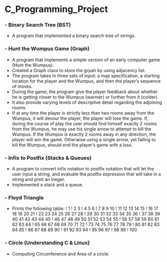 # C_Programming_Project
### - Binary Search Tree (BST)
  - A program that implemented a binary search tree of strings.
### - Hunt the Wumpus Game (Graph)
  - A program that implements a simple version of an early computer game (Hunt the Wumpus).
  - Created a Graph class to store the grpah by using adjacency list.
  - The program takes in three sets of input: a map specification, a starting location for the player and the Wumpus, and then the player’s sequence of moves.
  - During the game, the program give the player feedback about whether he is getting closer to the Wumpus (warmer) or further from it (colder).
  - It also provide varying levels of descriptive detail regarding the adjoining rooms.
  - If at any time the player is strictly less than two rooms away from the Wumpus, it will devour the player, the player will lose the game. If, during the course of play the user should find himself exactly 2 rooms from the Wumpus, he may use his single arrow to attempt to kill the Wumpus. If the Wumpus is exactly 2 rooms away in any direction, the player will win the game. Otherwise using a single arrow, yet failing to kill the Wumpus, should end the player’s game with a loss.
### - Infix to Postfix (Stacks & Queues)
  - A program to convert infix notation to postfix notation that will let the user input a string, and evaluate the postfix expression that will take in a string and print an ineger.
  - Implemented a stack and a queue.
### - Floyd Triangle
  - Prints the following table:
!  1 
!  2   3 
!  4   5   6 
!  7   8   9  10 
! 11  12  13  14  15 
! 16  17  18  19  20  21 
! 22  23  24  25  26  27  28 
! 29  30  31  32  33  34  35  36 
! 37  38  39  40  41  42  43  44  45 
! 46  47  48  49  50  51  52  53  54  55 
!     56  57  58  59  60  61  62  63  64
!         65  66  67  68  69  70  71  72
!             73  74  75  76  77  78  79
!                 80  81  82  83  84  85
!                     86  87  88  89  90
!                         91  92  93  94
!                             95  96  97
!                                 98  99
!                                    100
### - Circle (Understanding C & Linux)
  - Computing Circumference and Area of a circle.
